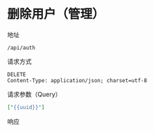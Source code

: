 # 删除用户（管理）

地址

```
/api/auth
```

请求方式
```
DELETE
Content-Type: application/json; charset=utf-8
```

请求参数（Query）
```json
["{{uuid}}"]
```

响应
```json

```